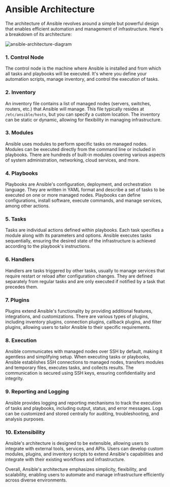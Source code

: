 # Ansible Architecture

The architecture of Ansible revolves around a simple but powerful design that enables efficient automation and management of infrastructure. Here's a breakdown of its architecture:

  ![ansible-architecture-diagram](https://github.com/vivek2431/Ansible/assets/137812531/a16c6108-b6e2-44dc-a377-54769c51226a)


### 1. Control Node
The control node is the machine where Ansible is installed and from which all tasks and playbooks will be executed. It's where you define your automation scripts, manage inventory, and control the execution of tasks.

### 2. Inventory
An inventory file contains a list of managed nodes (servers, switches, routers, etc.) that Ansible will manage. This file typically resides at `/etc/ansible/hosts`, but you can specify a custom location. The inventory can be static or dynamic, allowing for flexibility in managing infrastructure.

### 3. Modules
Ansible uses modules to perform specific tasks on managed nodes. Modules can be executed directly from the command line or included in playbooks. There are hundreds of built-in modules covering various aspects of system administration, networking, cloud services, and more.

### 4. Playbooks
Playbooks are Ansible's configuration, deployment, and orchestration language. They are written in YAML format and describe a set of tasks to be executed on one or more managed nodes. Playbooks can define configurations, install software, execute commands, and manage services, among other actions.

### 5. Tasks
Tasks are individual actions defined within playbooks. Each task specifies a module along with its parameters and options. Ansible executes tasks sequentially, ensuring the desired state of the infrastructure is achieved according to the playbook's instructions.

### 6. Handlers
Handlers are tasks triggered by other tasks, usually to manage services that require restart or reload after configuration changes. They are defined separately from regular tasks and are only executed if notified by a task that precedes them.

### 7. Plugins
Plugins extend Ansible's functionality by providing additional features, integrations, and customizations. There are various types of plugins, including inventory plugins, connection plugins, callback plugins, and filter plugins, allowing users to tailor Ansible to their specific requirements.

### 8. Execution
Ansible communicates with managed nodes over SSH by default, making it agentless and simplifying setup. When executing tasks or playbooks, Ansible establishes SSH connections to managed nodes, transfers modules and temporary files, executes tasks, and collects results. The communication is secured using SSH keys, ensuring confidentiality and integrity.

### 9. Reporting and Logging
Ansible provides logging and reporting mechanisms to track the execution of tasks and playbooks, including output, status, and error messages. Logs can be customized and stored centrally for auditing, troubleshooting, and analysis purposes.

### 10. Extensibility
Ansible's architecture is designed to be extensible, allowing users to integrate with external tools, services, and APIs. Users can develop custom modules, plugins, and inventory scripts to extend Ansible's capabilities and integrate with their existing workflows and infrastructure.

Overall, Ansible's architecture emphasizes simplicity, flexibility, and scalability, enabling users to automate and manage infrastructure efficiently across diverse environments.
